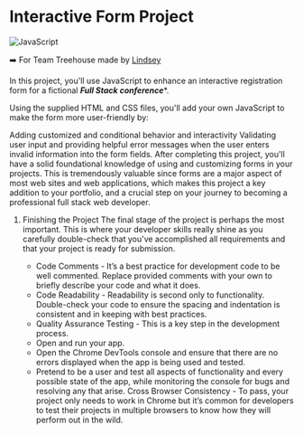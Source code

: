 # Interactive Form Project

![JavaScript](https://img.shields.io/badge/javascript-%23323330.svg?style=for-the-badge&logo=javascript&logoColor=%23F7DF1E)

:arrow_right: For Team Treehouse made by [Lindsey](http://www.lindseyk.dev)

In this project, you'll use JavaScript to enhance an interactive registration form for a fictional ***Full Stack conference****.

Using the supplied HTML and CSS files, you'll add your own JavaScript to make the form more user-friendly by:

Adding customized and conditional behavior and interactivity
Validating user input and providing helpful error messages when the user enters invalid information into the form fields.
After completing this project, you'll have a solid foundational knowledge of using and customizing forms in your projects. This is tremendously valuable since forms are a major aspect of most web sites and web applications, which makes this project a key addition to your portfolio, and a crucial step on your journey to becoming a professional full stack web developer.


1. Finishing the Project
The final stage of the project is perhaps the most important. This is where your developer skills really shine as you carefully double-check that you've accomplished all requirements and that your project is ready for submission.

      * Code Comments - It’s a best practice for development code to be well commented. Replace provided comments with your own to briefly describe your code and what it does.
      * Code Readability - Readability is second only to functionality. Double-check your code to ensure the spacing and indentation is consistent and in keeping with best practices.
      * Quality Assurance Testing - This is a key step in the development process.
      * Open and run your app.
      * Open the Chrome DevTools console and ensure that there are no errors displayed when the app is being used and tested.
      * Pretend to be a user and test all aspects of functionality and every possible state of the app, while monitoring the console for bugs and resolving any that arise.
      Cross Browser Consistency - To pass, your project only needs to work in Chrome but it’s common for developers to test their projects in multiple browsers to know how they will           perform out in the wild.

